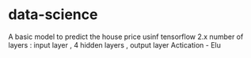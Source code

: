 # data-science
A basic model to predict the house price usinf tensorflow 2.x
number of layers : input layer , 4 hidden layers , output layer
Actication - Elu
